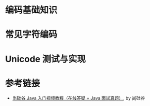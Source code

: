 

# 编码基础知识


# 常见字符编码


# Unicode 测试与实现


# 参考链接

- [尚硅谷 Java 入门视频教程（在线答疑 + Java 面试真题）](https://www.bilibili.com/video/BV1Kb411W75N), by 尚硅谷